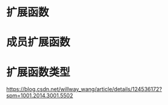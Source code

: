 # 扩展函数

# 成员扩展函数

# 扩展函数类型





https://blog.csdn.net/willway_wang/article/details/124536172?spm=1001.2014.3001.5502